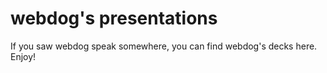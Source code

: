 # webdog's presentations

If you saw webdog speak somewhere, you can find webdog's decks here. Enjoy!
